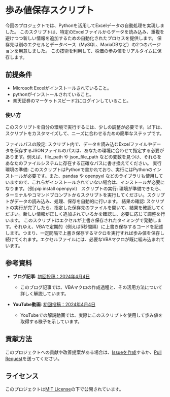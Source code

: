 # 歩み値保存スクリプト

今回のプロジェクトでは、Pythonを活用してExcelデータの自動処理を実現しました。
このスクリプトは、特定のExcelファイルからデータを読み込み、重複を避けつつ新しい情報を追加するための自動化されたプロセスを提供します。
保存先は別のエクセルとデータベース（MySQL、MariaDBなど）の2つのバージョンを用意しました。
この技術を利用して、株価の歩み値をリアルタイムに保存します。

## 前提条件

- Microsoft Excelがインストールされていること。
- pythonがインストールされていること。
- 楽天証券のマーケットスピード2にログインしていること。

### 使い方

このスクリプトを自分の環境で実行するには、少しの調整が必要です。以下は、スクリプトをカスタマイズして、ニーズに合わせるための簡単なステップです。

ファイルパスの設定:
スクリプト内で、データを読み込むExcelファイルやデータを保存するJSONファイルのパスは、あなたの環境に合わせて指定する必要があります。例えば、file_path や json_file_path などの変数を見つけ、それらをあなたのファイルシステムに存在する正確なパスに書き換えてください。
実行環境の準備:
このスクリプトはPythonで書かれており、実行にはPythonのインストールが必要です。また、pandas や openpyxl などのライブラリも使用していますので、これらがインストールされていない場合は、インストールが必要になります。（例:pip install openpyxl）
スクリプトの実行:
環境が準備できたら、ターミナルやコマンドプロンプトからスクリプトを実行してください。スクリプトがデータの読み込み、処理、保存を自動的に行います。
結果の確認:
スクリプトの実行が完了したら、指定した保存先のファイルを開いて、結果を確認してください。新しい情報が正しく追加されているかを確認し、必要に応じて調整を行います。
このスクリプトはエクセルが上書き保存されたタイミングで発動します。それゆえ、VBAで定期的（例えば5秒間隔）に上書き保存するコードを記述します。つまり、一定間隔で上書き保存するマクロを実行すれば歩み値を保存し続けてくれます。エクセルファイルには、必要なVBAマクロが既に組み込まれています。

## 参考資料

- **ブログ記事**: [初回投稿：2024年4月4日](https://minokamo.tokyo/2024/04/04/7075/)
  - このブログ記事では、VBAマクロの作成過程と、その活用方法について詳しく解説しています。

- **YouTube動画**: [初回投稿：2024年4月4日](https://youtu.be/owSIolD2nu8)
  - YouTubeでの解説動画では、実際にこのスクリプトを使用して歩み値を取得する様子を示しています。

## 貢献方法

このプロジェクトへの貢献や改善提案がある場合は、[Issueを作成](https://github.com/superdoccimo/ayumi/issues)するか、[Pull Request](https://github.com/superdoccimo/ayumi/pulls)を送ってください。

## ライセンス

このプロジェクトは[MIT License](https://github.com/superdoccimo/ayumi/blob/main/LICENSE)の下で公開されています。
